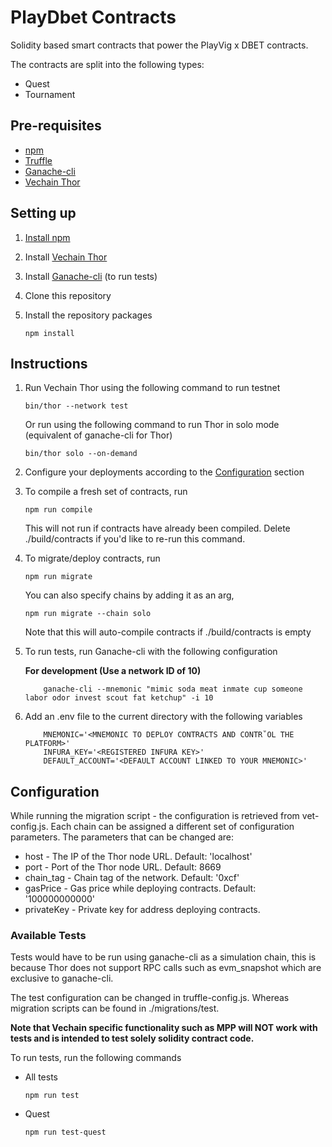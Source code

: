 # PlayDbet Contracts

Solidity based smart contracts that power the PlayVig x DBET contracts.

The contracts are split into the following types:

* Quest
* Tournament

## Pre-requisites

* [npm](https://npmjs.com)
* [Truffle](https://github.com/trufflesuite/truffle)
* [Ganache-cli](https://github.com/trufflesuite/ganache-cli)
* [Vechain Thor](https://github.com/vechain/thor)


## Setting up

1. [Install npm](https://www.npmjs.com/get-npm)
   
1. Install [Vechain Thor](https://github.com/vechain/thor)

1. Install [Ganache-cli](https://github.com/trufflesuite/ganache-cli) (to run tests)

1. Clone this repository

1. Install the repository packages

    ```
    npm install
    ```

## Instructions
    
1. Run Vechain Thor using the following command to run testnet

    ```
    bin/thor --network test
    ```
    
    Or run using the following command to run Thor in solo mode (equivalent of ganache-cli for Thor)
    
    ```
    bin/thor solo --on-demand
    ```
    
1. Configure your deployments according to the [Configuration](#configuration) section
    
1. To compile a fresh set of contracts, run

    ```
    npm run compile
    ```
    
    This will not run if contracts have already been compiled. 
    Delete ./build/contracts if you'd like to re-run this command.
    
1. To migrate/deploy contracts, run

    ```
    npm run migrate
    ```
    
    You can also specify chains by adding it as an arg,
    
    ```
    npm run migrate --chain solo
    ```
    
    Note that this will auto-compile contracts if ./build/contracts is empty
    
1. To run tests, run Ganache-cli with the following configuration
        
    **For development (Use a network ID of 10)**
    ```
        ganache-cli --mnemonic "mimic soda meat inmate cup someone labor odor invest scout fat ketchup" -i 10
    ```
    
1. Add an .env file to the current directory with the following variables

   ```
       MNEMONIC='<MNEMONIC TO DEPLOY CONTRACTS AND CONTR˚OL THE PLATFORM>'
       INFURA_KEY='<REGISTERED INFURA KEY>'
       DEFAULT_ACCOUNT='<DEFAULT ACCOUNT LINKED TO YOUR MNEMONIC>'
   ```
    
## Configuration

While running the migration script - the configuration is retrieved from vet-config.js. 
Each chain can be assigned a different set of configuration parameters. 
The parameters that can be changed are:

* host - The IP of the Thor node URL. Default: 'localhost'
* port - Port of the Thor node URL. Default: 8669 
* chain_tag - Chain tag of the network. Default: '0xcf'
* gasPrice - Gas price while deploying contracts. Default: '100000000000'
* privateKey - Private key for address deploying contracts.

### Available Tests

Tests would have to be run using ganache-cli as a simulation chain, this is because Thor
does not support RPC calls such as evm_snapshot which are exclusive to ganache-cli.

The test configuration can be changed in truffle-config.js. Whereas migration scripts can be found in ./migrations/test.

**Note that Vechain specific functionality such as MPP will NOT work with tests and is intended to test solely solidity contract code.**

To run tests, run the following commands 

* All tests

  ```
  npm run test
  ```
  
* Quest

  ```
  npm run test-quest
  ```